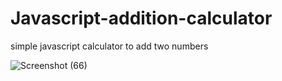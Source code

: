 # Javascript-addition-calculator
simple javascript calculator to add two numbers

![Screenshot (66)](https://github.com/Saniyakhan7543/Javascript-addition-calculator/assets/133801644/8115c19e-10ca-4345-a000-8ac4d5454418)
